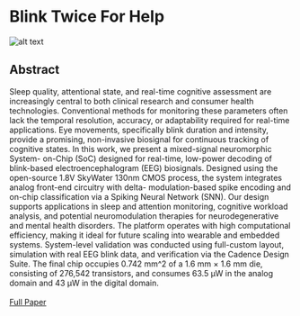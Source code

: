 # Blink Twice For Help

![alt text](https://github.com/JermYeWorm/Neural_Interface_Chip/blob/main/full_chip_layout.png?raw=true)

## Abstract
Sleep quality, attentional state, and real-time cognitive assessment are increasingly central to both clinical research
and consumer health technologies. Conventional methods for
monitoring these parameters often lack the temporal resolution,
accuracy, or adaptability required for real-time applications. Eye
movements, specifically blink duration and intensity, provide
a promising, non-invasive biosignal for continuous tracking of
cognitive states. In this work, we present a mixed-signal neuromorphic System-
on-Chip (SoC) designed for real-time, low-power decoding of
blink-based electroencephalogram (EEG) biosignals. Designed
using the open-source 1.8V SkyWater 130nm CMOS process,
the system integrates analog front-end circuitry with delta-
modulation-based spike encoding and on-chip classification via a
Spiking Neural Network (SNN). Our design supports applications
in sleep and attention monitoring, cognitive workload analysis,
and potential neuromodulation therapies for neurodegenerative
and mental health disorders. The platform operates with high
computational efficiency, making it ideal for future scaling into
wearable and embedded systems. System-level validation was
conducted using full-custom layout, simulation with real EEG
blink data, and verification via the Cadence Design Suite. The
final chip occupies 0.742 mm^2 of a 1.6 mm × 1.6 mm die,
consisting of 276,542 transistors, and consumes 63.5 μW in the
analog domain and 43 μW in the digital domain.
<br><br>
[Full Paper](https://github.com/JermYeWorm/Blink-Twice-For-Help/blob/main/Neural_Interface_Full_Paper.pdf)
<br><br>

